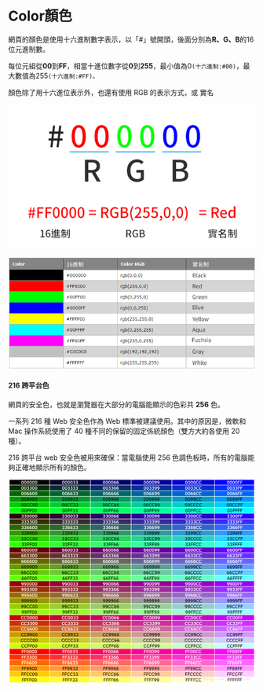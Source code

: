 # Color顏色

網頁的顏色是使用十六進制數字表示，以「\#」號開頭，後面分別為**R、G、B**的16位元進制數。

每位元組從**00**到**FF**，相當十進位數字從**0**到**255**，最小值為0`(十六進制:#00)`，最大數值為255`(十六進制:#FF)。`

顏色除了用十六進位表示外，也還有使用 RGB 的表示方式，或 實名

![](../.gitbook/assets/rgb.jpg)

![](../.gitbook/assets/2.jpg)

#### 216 跨平台色

網頁的安全色，也就是瀏覽器在大部分的電腦能顯示的色彩共 **256** 色。

一系列 216 種 Web 安全色作為 Web 標準被建議使用。其中的原因是，微軟和 Mac 操作系統使用了 40 種不同的保留的固定係統顏色（雙方大約各使用 20 種）。

216 跨平台 web 安全色被用來確保：當電腦使用 256 色調色板時，所有的電腦能夠正確地顯示所有的顏色。

![](../.gitbook/assets/image%20%286%29.png)

